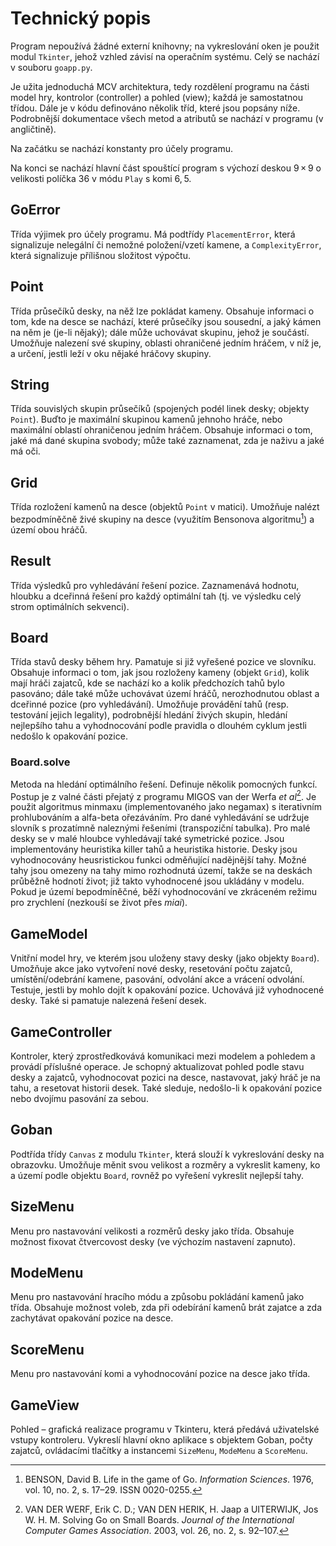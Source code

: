 # Technický popis

Program nepoužívá žádné externí knihovny; na vykreslování oken je použit modul `Tkinter`, jehož vzhled závisí na operačním systému. Celý se nachází v souboru `goapp.py`.

Je užita jednoduchá MCV architektura, tedy rozdělení programu na části model hry, kontrolor (controller) a pohled (view); každá je samostatnou třídou. Dále je v kódu definováno několik tříd, které jsou popsány níže. Podrobnější dokumentace všech metod a atributů se nachází v programu (v angličtině).

Na začátku se nachází konstanty pro účely programu.

Na konci se nachází hlavní část spouštící program s výchozí deskou 9 × 9 o velikosti políčka 36 v módu `Play` s komi 6, 5.

## GoError

Třída výjimek pro účely programu. Má podtřídy `PlacementError`, která signalizuje nelegální či nemožné položení/vzetí kamene, a `ComplexityError`, která signalizuje přílišnou složitost výpočtu.

## Point

Třída průsečíků desky, na něž lze pokládat kameny. Obsahuje informaci o tom, kde na desce se nachází, které průsečíky jsou sousední, a jaký kámen na něm je (je-li nějaký); dále může uchovávat skupinu, jehož je součástí. Umožňuje nalezení své skupiny, oblasti ohraničené jedním hráčem, v níž je, a určení, jestli leží v oku nějaké hráčovy skupiny.

## String

Třída souvislých skupin průsečíků (spojených podél linek desky; objekty `Point`). Buďto je maximální skupinou kamenů jehnoho hráče, nebo maximální oblastí ohraničenou jedním hráčem. Obsahuje informaci o tom, jaké má dané skupina svobody; může také zaznamenat, zda je naživu a jaké má oči.

## Grid

Třída rozložení kamenů na desce (objektů `Point` v matici). Umožňuje nalézt bezpodmíněčně živé skupiny na desce (využitím Bensonova algoritmu[^1]) a území obou hráčů.

## Result

Třída výsledků pro vyhledávání řešení pozice. Zaznamenává hodnotu, hloubku a dceřinná řešení pro každý optimální tah (tj. ve výsledku celý strom optimálních sekvenci).

## Board

Třída stavů desky během hry. Pamatuje si již vyřešené pozice ve slovníku. Obsahuje informaci o tom, jak jsou rozloženy kameny (objekt `Grid`), kolik mají hráči zajatců, kde se nachází ko a kolik předchozích tahů bylo pasováno; dále také může uchovávat území hráčů, nerozhodnutou oblast a dceřinné pozice (pro vyhledávání). Umožňuje provádění tahů (resp. testování jejich legality), podrobnější hledání živých skupin, hledání nejlepšího tahu a vyhodnocování podle pravidla o dlouhém cyklum jestli nedošlo k opakování pozice.

### Board.solve

Metoda na hledání optimálního řešení. Definuje několik pomocných funkcí. Postup je z valné části přejatý z programu MIGOS van der Werfa _et al_[^2]. Je použit algoritmus minmaxu (implementovaného jako negamax) s iterativním prohlubováním a alfa-beta ořezáváním. Pro dané vyhledávání se udržuje slovník s prozatímně naleznými řešeními (transpoziční tabulka). Pro malé desky se v malé hloubce vyhledávají také symetrické pozice. Jsou implementovány heuristika killer tahů a heuristika historie. Desky jsou vyhodnocovány heusristickou funkci odměňující nadějnější tahy. Možné tahy jsou omezeny na tahy mimo rozhodnutá území, takže se na deskách průběžně hodnotí život; již takto vyhodnocené jsou ukládány v modelu. Pokud je území bepodmíněčné, běží vyhodnocování ve zkráceném režimu pro zrychlení (nezkouší se život přes _miai_).

## GameModel

Vnitřní model hry, ve kterém jsou uloženy stavy desky (jako objekty `Board`). Umožňuje akce jako vytvoření nové desky, resetování počtu zajatců, umístění/odebrání kamene, pasování, odvolání akce a vrácení odvolání. Testuje, jestli by mohlo dojít k opakování pozice. Uchovává již vyhodnocené desky. Také si pamatuje nalezená řešení desek.

## GameController

Kontroler, který zprostředkovává komunikaci mezi modelem a pohledem a provádí příslušné operace. Je schopný aktualizovat pohled podle stavu desky a zajatců, vyhodnocovat pozici na desce, nastavovat, jaký hráč je na tahu, a resetovat historii desek. Také sleduje, nedošlo-li k opakování pozice nebo dvojímu pasování za sebou.

## Goban

Podtřída třídy `Canvas` z modulu `Tkinter`, která slouží k vykreslování desky na obrazovku. Umožňuje měnit svou velikost a rozměry a vykreslit kameny, ko a území podle objektu `Board`, rovněž po vyřešení vykreslit nejlepší tahy.

## SizeMenu

Menu pro nastavování velikosti a rozměrů desky jako třída. Obsahuje možnost fixovat čtvercovost desky (ve výchozím nastavení zapnuto).

## ModeMenu

Menu pro nastavování hracího módu a způsobu pokládání kamenů jako třída. Obsahuje možnost voleb, zda při odebírání kamenů brát zajatce a zda zachytávat opakování pozice na desce.

## ScoreMenu

Menu pro nastavování komi a vyhodnocování pozice na desce jako třída.

## GameView

Pohled – grafická realizace programu v Tkinteru, která předává uživatelské vstupy kontroleru. Vykreslí hlavní okno aplikace s objektem Goban, počty zajatců, ovládacími tlačítky a instancemi `SizeMenu`, `ModeMenu` a `ScoreMenu`.

 [^1]: BENSON, David B. Life in the game of Go. _Information Sciences_. 1976, vol. 10, no. 2, s. 17–29. ISSN 0020-0255.
 [^2]: VAN DER WERF, Erik C. D.; VAN DEN HERIK, H. Jaap a UITERWIJK, Jos W. H. M. Solving Go on Small Boards. _Journal of the International Computer Games Association_. 2003, vol. 26, no. 2, s. 92–107.
